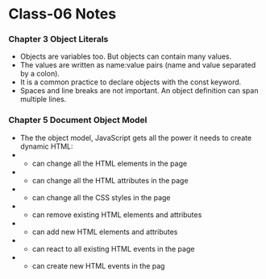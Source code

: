 
# Class-06 Notes 

### Chapter 3 Object Literals
* Objects are variables too. But objects can contain many values.
* The values are written as name:value pairs (name and value separated by a colon).
* It is a common practice to declare objects with the const keyword.
* Spaces and line breaks are not important. An object definition can span multiple lines.

### Chapter 5 Document Object Model
* The the object model, JavaScript gets all the power it needs to create dynamic HTML:
* - can change all the HTML elements in the page
* - can change all the HTML attributes in the page
* - can change all the CSS styles in the page
* - can remove existing HTML elements and attributes
* - can add new HTML elements and attributes
* - can react to all existing HTML events in the page
* - can create new HTML events in the pag
